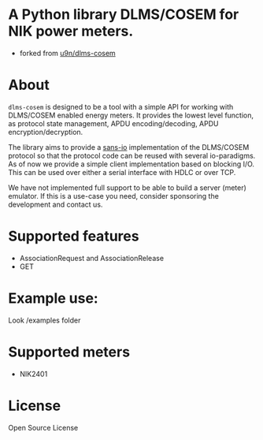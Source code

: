 
# A Python library DLMS/COSEM for NIK power meters.
* forked from [u9n/dlms-cosem](https://github.com/u9n/dlms-cosem)
# About
`dlms-cosem` is designed to be a tool with a simple API for working with DLMS/COSEM
enabled energy meters. It provides the lowest level function, as protocol state
management, APDU encoding/decoding, APDU encryption/decryption.

The library aims to provide a [sans-io](https://sans-io.readthedocs.io/) implementation
of the DLMS/COSEM protocol so that the protocol code can be reused with several
io-paradigms. As of now we provide a simple client implementation based on
blocking I/O. This can be used over either a serial interface with HDLC or over TCP.

We have not implemented full support to be able to build a server (meter) emulator. If
this is a use-case you need, consider sponsoring the development and contact us.
# Supported features
* AssociationRequest  and AssociationRelease
* GET
# Example use:
Look /examples folder
# Supported meters
* NIK2401
# License
Open Source License



